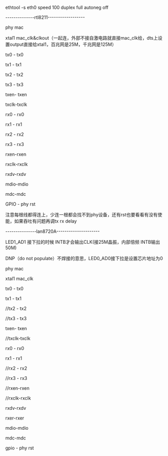 ethtool -s eth0 speed 100 duplex full autoneg off


--------------rtl8211------------------

phy   mac

xtal1  mac_clk&clkout（一起连，外部不接自激电路就直接mac_clk给，dts上设置output直接给xtal1，百兆网是25M，千兆网是125M）

tx0 - tx0      

tx1 - tx1

tx2 - tx2

tx3 - tx3

txen- txen

txclk-txclk


rx0 - rx0

rx1 - rx1

rx2 - rx2

rx3 - rx3

rxen-rxen

rxclk-rxclk


rxdv-rxdv

mdio-mdio

mdc-mdc

GPIO - phy rst
 
 注意每根线都得连上，少连一根都会找不到phy设备，还有rst也要看看有没有使能，如果吞吐有问题再调tx rx delay
 
 ---------------lan8720A---------------------
 
 LED1_AD1 接下拉的时候 INTB才会输出CLK(接25M晶振，内部倍频 INTB输出50M) 

DNP（do not populate）不焊接的意思，LED0_AD0接下拉是设置芯片地址为0


phy   mac

xtal1  mac_clk

tx0 - tx0      

tx1 - tx1

//tx2 - tx2

//tx3 - tx3

txen- txen

//txclk-txclk


rx0 - rx0

rx1 - rx1

//rx2 - rx2

//rx3 - rx3

//rxen-rxen

//rxclk-rxclk


rxdv-rxdv

rxer-rxer

mdio-mdio

mdc-mdc

 gpio - phy rst
 
 
 
 
 
 
